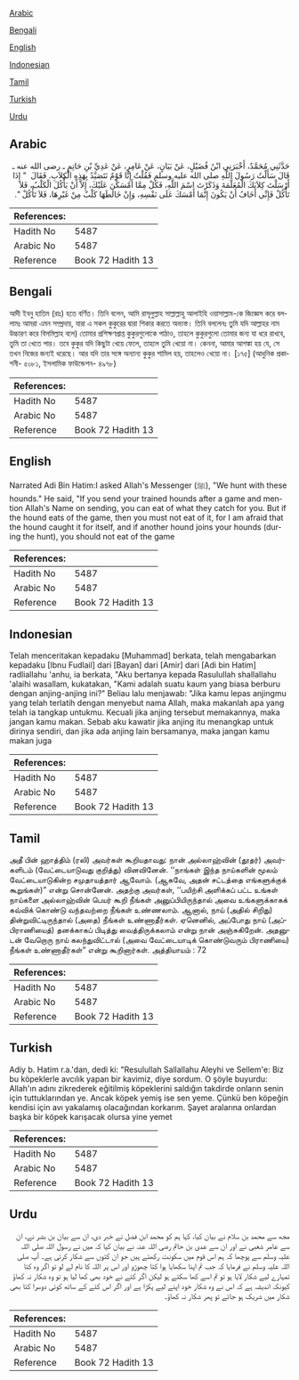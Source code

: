 [Arabic](#arabic)

[Bengali](#bengali)

[English](#english)

[Indonesian](#indonesian)

[Tamil](#tamil)

[Turkish](#turkish)

[Urdu](#urdu)

## Arabic


<div dir="rtl" lang="ar" style={{fontSize:'larger',backgroundColor:'#f8f9fa',padding:20}}>
حَدَّثَنِي مُحَمَّدٌ، أَخْبَرَنِي ابْنُ فُضَيْلٍ، عَنْ بَيَانٍ، عَنْ عَامِرٍ، عَنْ عَدِيِّ بْنِ حَاتِمٍ ـ رضى الله عنه ـ قَالَ سَأَلْتُ رَسُولَ اللَّهِ صلى الله عليه وسلم فَقُلْتُ إِنَّا قَوْمٌ نَتَصَيَّدُ بِهَذِهِ الْكِلاَبِ‏.‏ فَقَالَ ‏ "‏ إِذَا أَرْسَلْتَ كِلاَبَكَ الْمُعَلَّمَةَ وَذَكَرْتَ اسْمَ اللَّهِ، فَكُلْ مِمَّا أَمْسَكْنَ عَلَيْكَ، إِلاَّ أَنْ يَأْكُلَ الْكَلْبُ، فَلاَ تَأْكُلْ فَإِنِّي أَخَافُ أَنْ يَكُونَ إِنَّمَا أَمْسَكَ عَلَى نَفْسِهِ، وَإِنْ خَالَطَهَا كَلْبٌ مِنْ غَيْرِهَا، فَلاَ تَأْكُلْ ‏"‏‏.‏
</div>
<div style={{backgroundColor:'#f8f9fa',padding:20, marginBottom: 10}}><table> <thead> <tr> <th>References:</th> <th></th> </tr> </thead> <tbody><tr><td>Hadith No</td><td>5487</td></tr><tr><td>Arabic No</td><td>5487</td></tr><tr><td>Reference</td><td>Book 72 Hadith 13</td></tr></tbody></table></div>

## Bengali


<div dir="ltr" lang="bn" style={{fontSize:'larger',backgroundColor:'#f8f9fa',padding:20}}>
আদী ইবনু হাতিম (রাঃ) হতে বর্ণিত। তিনি বলেন, আমি রাসূলুল্লাহ সাল্লাল্লাহু আলাইহি ওয়াসাল্লাম-কে জিজ্ঞেস করে বললামঃ আমরা এমন সম্প্রদায়, যারা এ সকল কুকুরের দ্বারা শিকার করতে অভ্যস্ত। তিনি বললেনঃ তুমি যদি আল্লাহর নাম উচ্চারণ করে বিসমিল্লাহ বলে) তোমার প্রশিক্ষণপ্রাপ্ত কুকুরগুলোকে পাঠাও, তাহলে কুকুরগুলো তোমার জন্য যা ধরে রাখবে, তুমি তা খেতে পার। তবে কুকুর যদি কিছুটা খেয়ে ফেলে, তাহলে তুমি খেয়ো না। কেননা, আমার আশঙ্কা হয় যে, সে তখন নিজের জন্যই ধরেছে। আর যদি তার সঙ্গে অন্যান্য কুকুর শামিল হয়, তাহলেও খেয়ো না। [১৭৫] (আধুনিক প্রকাশনী- ৫০৮১, ইসলামিক ফাউন্ডেশন- ৪৯৭৮)
</div>
<div style={{backgroundColor:'#f8f9fa',padding:20, marginBottom: 10}}><table> <thead> <tr> <th>References:</th> <th></th> </tr> </thead> <tbody><tr><td>Hadith No</td><td>5487</td></tr><tr><td>Arabic No</td><td>5487</td></tr><tr><td>Reference</td><td>Book 72 Hadith 13</td></tr></tbody></table></div>

## English


<div dir="ltr" lang="en" style={{fontSize:'larger',backgroundColor:'#f8f9fa',padding:20}}>
Narrated Adi Bin Hatim:I asked Allah's Messenger (ﷺ), "We hunt with these hounds." He said, "If you send your trained hounds after a game and mention Allah's Name on sending, you can eat of what they catch for you. But if the hound eats of the game, then you must not eat of it, for I am afraid that the hound caught it for itself, and if another hound joins your hounds (during the hunt), you should not eat of the game
</div>
<div style={{backgroundColor:'#f8f9fa',padding:20, marginBottom: 10}}><table> <thead> <tr> <th>References:</th> <th></th> </tr> </thead> <tbody><tr><td>Hadith No</td><td>5487</td></tr><tr><td>Arabic No</td><td>5487</td></tr><tr><td>Reference</td><td>Book 72 Hadith 13</td></tr></tbody></table></div>

## Indonesian


<div dir="ltr" lang="id" style={{fontSize:'larger',backgroundColor:'#f8f9fa',padding:20}}>
Telah menceritakan kepadaku [Muhammad] berkata, telah mengabarkan kepadaku [Ibnu Fudlail] dari [Bayan] dari [Amir] dari [Adi bin Hatim] radliallahu 'anhu, ia berkata, "Aku bertanya kepada Rasulullah shallallahu 'alaihi wasallam, kukatakan, "Kami adalah suatu kaum yang biasa berburu dengan anjing-anjing ini?" Beliau lalu menjawab: "Jika kamu lepas anjingmu yang telah terlatih dengan menyebut nama Allah, maka makanlah apa yang telah ia tangkap untukmu. Kecuali jika anjing tersebut memakannya, maka jangan kamu makan. Sebab aku kawatir jika anjing itu menangkap untuk dirinya sendiri, dan jika ada anjing lain bersamanya, maka jangan kamu makan juga
</div>
<div style={{backgroundColor:'#f8f9fa',padding:20, marginBottom: 10}}><table> <thead> <tr> <th>References:</th> <th></th> </tr> </thead> <tbody><tr><td>Hadith No</td><td>5487</td></tr><tr><td>Arabic No</td><td>5487</td></tr><tr><td>Reference</td><td>Book 72 Hadith 13</td></tr></tbody></table></div>

## Tamil


<div dir="ltr" lang="ta" style={{fontSize:'larger',backgroundColor:'#f8f9fa',padding:20}}>
அதீ பின் ஹாத்திம் (ரலி) அவர்கள் கூறியதாவது: நான் அல்லாஹ்வின் (தூதர்) அவர்களிடம் (வேட்டையாடுவது குறித்து) வினவினேன். ‘‘நாங்கள் இந்த நாய்களின் மூலம் வேட்டையாடுகின்ற சமுதாயத்தார் ஆவோம். (ஆகவே, அதன் சட்டத்தை எங்களுக்குக் கூறுங்கள்)” என்று சொன்னேன். அதற்கு அவர்கள், ‘‘பயிற்சி அளிக்கப் பட்ட உங்கள் நாய்களை அல்லாஹ்வின் பெயர் கூறி நீங்கள் அனுப்பியிருந்தால் அவை உங்களுக்காகக் கவ்விக் கொண்டு வந்தவற்றை நீங்கள் உண்ணலாம். ஆனால், நாய் (அதில் சிறிது) தின்றுவிட்டிருந்தால் (அதை) நீங்கள் உண்ணாதீர்கள். ஏனெனில், அப்போது நாய் (அப்பிராணியைத்) தனக்காகப் பிடித்து வைத்திருக்கலாம் என்று நான் அஞ்சுகிறேன். அதனுடன் வேறொரு நாய் கலந்துவிட்டால் (அவை வேட்டையாடிக் கொண்டுவரும் பிராணியை) நீங்கள் உண்ணாதீர்கள்” என்று கூறினார்கள். அத்தியாயம் : 72
</div>
<div style={{backgroundColor:'#f8f9fa',padding:20, marginBottom: 10}}><table> <thead> <tr> <th>References:</th> <th></th> </tr> </thead> <tbody><tr><td>Hadith No</td><td>5487</td></tr><tr><td>Arabic No</td><td>5487</td></tr><tr><td>Reference</td><td>Book 72 Hadith 13</td></tr></tbody></table></div>

## Turkish


<div dir="ltr" lang="tr" style={{fontSize:'larger',backgroundColor:'#f8f9fa',padding:20}}>
Adiy b. Hatim r.a.'dan, dedi ki: "Resulullah Sallallahu Aleyhi ve Sellem'e: Biz bu köpeklerle avcılık yapan bir kavimiz, diye sordum. O şöyle buyurdu: Allah'ın adını zikrederek eğitilmiş köpeklerini saldığın takdirde onların senin için tuttuklarından ye. Ancak köpek yemiş ise sen yeme. Çünkü ben köpeğin kendisi için avı yakalamış olacağından korkarım. Şayet aralarına onlardan başka bir köpek karışacak olursa yine yemet
</div>
<div style={{backgroundColor:'#f8f9fa',padding:20, marginBottom: 10}}><table> <thead> <tr> <th>References:</th> <th></th> </tr> </thead> <tbody><tr><td>Hadith No</td><td>5487</td></tr><tr><td>Arabic No</td><td>5487</td></tr><tr><td>Reference</td><td>Book 72 Hadith 13</td></tr></tbody></table></div>

## Urdu


<div dir="rtl" lang="ur" style={{fontSize:'larger',backgroundColor:'#f8f9fa',padding:20}}>
مجھ سے محمد بن سلام نے بیان کیا، کہا ہم کو محمد ابن فضل نے خبر دی، ان سے بیان بن بشر نے، ان سے عامر شعبی نے اور ان سے عدی بن حاتم رضی اللہ عنہ نے بیان کیا کہ میں نے رسول اللہ صلی اللہ علیہ وسلم سے پوچھا کہ ہم اس قوم میں سکونت رکھتے ہیں جو ان کتوں سے شکار کرتی ہے۔ آپ صلی اللہ علیہ وسلم نے فرمایا کہ جب تم اپنا سکھایا ہوا کتا چھوڑو اور اس پر اللہ کا نام لے لو تو اگر وہ کتا تمہارے لیے شکار لایا ہو تو تم اسے کھا سکتے ہو لیکن اگر کتے نے خود بھی کھا لیا ہو تو وہ شکار نہ کھاؤ کیونکہ اندیشہ ہے کہ اس نے وہ شکار خود اپنے لیے پکڑا ہے اور اگر اس کتے کے ساتھ کوئی دوسرا کتا بھی شکار میں شریک ہو جائے تو پھر شکار نہ کھاؤ۔
</div>
<div style={{backgroundColor:'#f8f9fa',padding:20, marginBottom: 10}}><table> <thead> <tr> <th>References:</th> <th></th> </tr> </thead> <tbody><tr><td>Hadith No</td><td>5487</td></tr><tr><td>Arabic No</td><td>5487</td></tr><tr><td>Reference</td><td>Book 72 Hadith 13</td></tr></tbody></table></div>